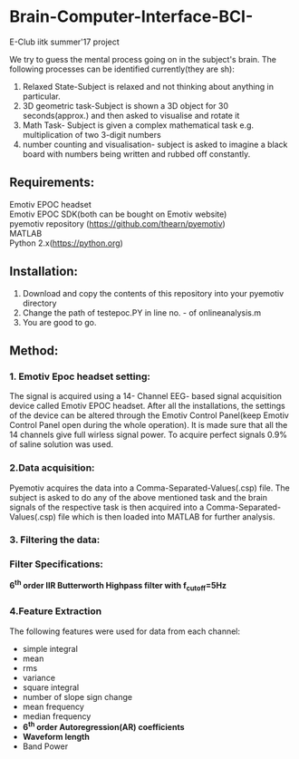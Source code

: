 # Brain-Computer-Interface-BCI-
E-Club iitk summer'17 project

We try to guess the mental process going on in the subject's brain. The following processes can be identified currently(they are sh):
1. Relaxed State-Subject is relaxed and not thinking about anything in particular.
2. 3D geometric task-Subject is shown a 3D object for 30 seconds(approx.) and then asked to visualise and rotate it
3. Math Task- Subject is given a complex mathematical task e.g. multiplication of two 3-digit numbers
4. number counting and visualisation- subject is asked to imagine a black board with numbers being written and rubbed off constantly.


## Requirements:
Emotiv EPOC headset<br>
Emotiv EPOC SDK(both can be bought on Emotiv website)<br>
pyemotiv repository (https://github.com/thearn/pyemotiv)<br>
MATLAB<br>
Python 2.x(https://python.org)<br>

## Installation:
1. Download and copy the contents of this repository into your pyemotiv directory
2. Change the path of testepoc.PY in line no. - of onlineanalysis.m
3. You are good to go.

## Method:
### 1. Emotiv Epoc headset setting:
The signal is acquired using a 14- Channel EEG- based signal acquisition device called Emotiv EPOC headset. After all the installations, the settings of the device can be altered through the Emotiv Control Panel(keep Emotiv Control Panel open during the whole operation). It is made sure that all the 14 channels give full wirless signal power. To acquire perfect signals 0.9% of saline solution was used.<br>
### 2.Data acquisition:<br>
Pyemotiv acquires the data into a Comma-Separated-Values(.csp) file. The subject is asked to do any of the above mentioned task and the brain signals of the respective task is then acquired into a Comma-Separated-Values(.csp) file which is then loaded into MATLAB for further analysis.<br>
### 3. Filtering the data:<br>
### Filter Specifications:<br>
__6<sup>th</sup> order IIR Butterworth Highpass filter with f<sub>cutoff</sub>=5Hz__<br>
### 4.Feature Extraction<br>
The following features were used for data from each channel:<br>
* simple integral
* mean
* rms
* variance
* square integral
* number of slope sign change
* mean frequency
* median frequency
* __6<sup>th</sup> order Autoregression(AR) coefficients__
* __Waveform length__
* Band Power
